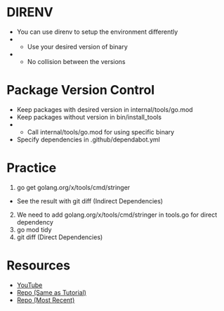 # DIRENV
- You can use direnv to setup the environment differently
- - Use your desired version of binary
- - No collision between the versions

# Package Version Control
- Keep packages with desired version in internal/tools/go.mod
- Keep packages without version in bin/install_tools 
- - Call internal/tools/go.mod for using specific binary
- Specify dependencies in .github/dependabot.yml

# Practice
1. go get golang.org/x/tools/cmd/stringer 
- See the result with git diff (Indirect Dependencies)
2. We need to add golang.org/x/tools/cmd/stringer in tools.go for direct dependency
3. go mod tidy
4. git diff (Direct Dependencies)

# Resources
- [YouTube](https://www.youtube.com/watch?v=g_5n0W27XcY&list=PL7yAAGMOat_F7bOImcjx4ZnCtfyNEqzCy&index=5)
- [Repo (Same as Tutorial)](https://github.com/MarioCarrion/todo-api-microservice-example/tree/e44dc3d4016b80b8102eb1214fea452aebdd2667)
- [Repo (Most Recent)](https://github.com/MarioCarrion/todo-api-microservice-example)